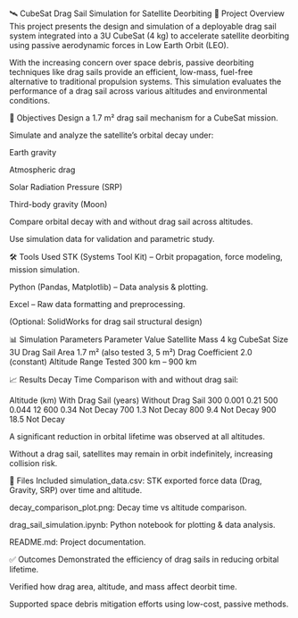 🛰️ CubeSat Drag Sail Simulation for Satellite Deorbiting
📌 Project Overview
This project presents the design and simulation of a deployable drag sail system integrated into a 3U CubeSat (4 kg) to accelerate satellite deorbiting using passive aerodynamic forces in Low Earth Orbit (LEO).

With the increasing concern over space debris, passive deorbiting techniques like drag sails provide an efficient, low-mass, fuel-free alternative to traditional propulsion systems. This simulation evaluates the performance of a drag sail across various altitudes and environmental conditions.

🧠 Objectives
Design a 1.7 m² drag sail mechanism for a CubeSat mission.

Simulate and analyze the satellite’s orbital decay under:

Earth gravity

Atmospheric drag

Solar Radiation Pressure (SRP)

Third-body gravity (Moon)

Compare orbital decay with and without drag sail across altitudes.

Use simulation data for validation and parametric study.

🛠️ Tools Used
STK (Systems Tool Kit) – Orbit propagation, force modeling, mission simulation.

Python (Pandas, Matplotlib) – Data analysis & plotting.

Excel – Raw data formatting and preprocessing.

(Optional: SolidWorks for drag sail structural design)

📊 Simulation Parameters
Parameter	Value
Satellite Mass	4 kg
CubeSat Size	3U
Drag Sail Area	1.7 m² (also tested 3, 5 m²)
Drag Coefficient	2.0 (constant)
Altitude Range Tested	300 km – 900 km

📈 Results
Decay Time Comparison with and without drag sail:

Altitude (km)	With Drag Sail (years)	Without Drag Sail
300	0.001	0.21
500	0.044	12
600	0.34	Not Decay
700	1.3	Not Decay
800	9.4	Not Decay
900	18.5	Not Decay

A significant reduction in orbital lifetime was observed at all altitudes.

Without a drag sail, satellites may remain in orbit indefinitely, increasing collision risk.

📎 Files Included
simulation_data.csv: STK exported force data (Drag, Gravity, SRP) over time and altitude.

decay_comparison_plot.png: Decay time vs altitude comparison.

drag_sail_simulation.ipynb: Python notebook for plotting & data analysis.

README.md: Project documentation.

✅ Outcomes
Demonstrated the efficiency of drag sails in reducing orbital lifetime.

Verified how drag area, altitude, and mass affect deorbit time.

Supported space debris mitigation efforts using low-cost, passive methods.
